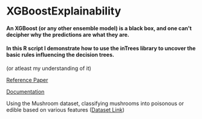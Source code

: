 # XGBoostExplainability

#### An XGBoost (or any other ensemble model) is a black box, and one can't decipher why the predictions are what they are.

#### In this R script I demonstrate how to use the inTrees library to uncover the basic rules influencing the decision trees.
(or atleast my understanding of it)

[Reference Paper](https://arxiv.org/abs/1408.5456 "Arxiv Link to Paper")

[Documentation](https://rdrr.io/cran/inTrees/ "Rdrr link")

Using the Mushroom dataset, classifying mushrooms into poisonous or edible based on various features ([Dataset Link](https://www.kaggle.com/uciml/mushroom-classification))
